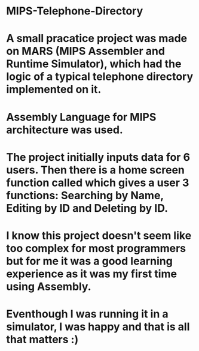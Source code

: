 # MIPS-Telephone-Directory
# A small pracatice project was made on  MARS (MIPS Assembler and Runtime Simulator), which had the logic of a typical telephone directory implemented on it.
# Assembly Language for MIPS architecture was used.
# The project initially inputs data for 6 users. Then there is a home screen function called which gives a user 3 functions: Searching by Name, Editing by ID and Deleting by ID.
# I know this project doesn't seem like too complex for most programmers but for me it was a good learning experience as it was my first time using Assembly. 
# Eventhough I was running it in a simulator, I was happy and that is all that matters :)
